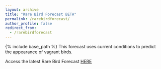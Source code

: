 ```yaml
---
layout: archive
title: "Rare Bird Forecast BETA"
permalink: /rarebirdforecast/
author_profile: false
redirect_from:
  - /rarebirdforecast
---
```


{% include base_path %}
This forecast uses current conditions to predict the appearance of vagrant birds.

Access the latest Rare Bird Forecast [HERE](http://bentonelli.github.io/vagr_db.html)
